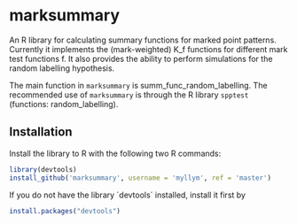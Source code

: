 # marksummary

An R library for calculating summary functions for marked point patterns.
Currently it implements the (mark-weighted) K_f functions for different mark
test functions f. It also provides the ability to perform simulations for
the random labelling hypothesis.

The main function in `marksummary` is summ_func_random_labelling.
The recommended use of `marksummary` is through the R library `spptest`
(functions: random_labelling).

## Installation

Install the library to R with the following two R commands:

```R
library(devtools)
install_github('marksummary', username = 'myllym', ref = 'master')
```

If you do not have the library ´devtools´ installed, install it first by

```R
install.packages("devtools")
```

